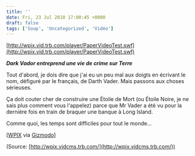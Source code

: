 ```yaml
---
title: ''
date: Fri, 23 Jul 2010 17:00:45 +0000
draft: false
tags: ['Soup', 'Uncategorized', 'Vidéo']
---
```


[http://wpix.vid.trb.com/player/PaperVideoTest.swf](http://wpix.vid.trb.com/player/PaperVideoTest.swf)

_**Dark Vador entreprend une vie de crime sur Terre**_

Tout d'abord, je dois dire que j'ai eu un peu mal aux doigts en écrivant le nom, défiguré par le français, de Darth Vader. Mais passons aux choses sérieuses.

Ça doit couter cher de construire une Étoile de Mort (ou Étoile Noire, je ne sais plus comment vous l'appelez) parce que Mr Vader a été vu pour la dernière fois en train de braquer une banque à Long Island.

Comme quoi, les temps sont difficiles pour tout le monde…

\[[WPIX](http://www.wpix.com/news/wpix-darth-vader-robs-banks,0,7182656.story) via [Gizmodo](http://gizmodo.com/5594215/darth-vader-robbed-a-bank)\]

(Source: [http://wpix.vidcms.trb.com/](http://wpix.vidcms.trb.com/))